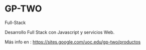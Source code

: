 # GP-TWO
 Full-Stack
 
Desarrollo Full Stack con Javascript y servicios Web.

Más info en : https://sites.google.com/uoc.edu/gp-two/productos

